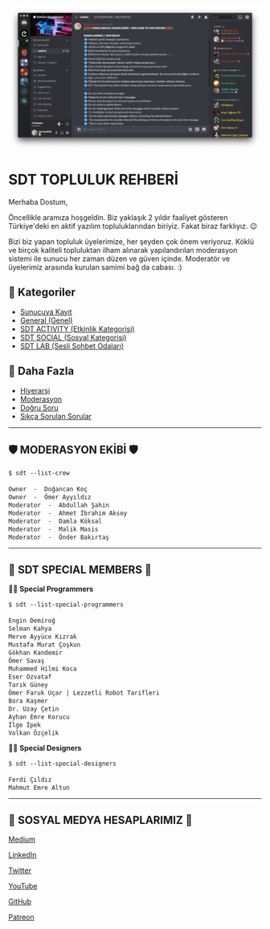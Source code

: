 ![sdt](assets/img/sdt.png)

# SDT TOPLULUK REHBERİ

Merhaba Dostum,

Öncellikle aramıza hoşgeldin. Biz yaklaşık 2 yıldır faaliyet gösteren Türkiye'deki en aktif yazılım topluluklarından biriyiz. Fakat biraz farklıyız. 😉

Bizi biz yapan topluluk üyelerimize, her şeyden çok önem veriyoruz. Köklü ve birçok kaliteli topluluktan ilham alınarak yapılandırılan moderasyon sistemi ile sunucu her zaman düzen ve güven içinde. Moderatör ve üyelerimiz arasında kurulan samimi bağ da cabası. :)

## 📁 Kategoriler
- [Sunucuya Kayıt](pages/register.md)
- [General (Genel)](pages/general.md)                                        
- [SDT ACTIVITY (Etkinlik Kategorisi)](pages/sdt-activity.md)
- [SDT SOCIAL (Sosyal Kategorisi)](pages/sdt-social.md)
- [SDT LAB (Sesli Sohbet Odaları)](pages/sdt-lab.md)

## 🤔 Daha Fazla
- [Hiyerarşi](pages/sdt-hierarchy.md)
- [Moderasyon](pages/moderation.md)
- [Doğru Soru](pages/right-question.md)
- [Sıkça Sorulan Sorular](pages/sss.md)

---

## 🛡 **MODERASYON EKİBİ** 🛡 
```
$ sdt --list-crew

Owner  -  Doğancan Koç
Owner  -  Ömer Ayyıldız
Moderator  -  Abdullah Şahin
Moderator  -  Ahmet İbrahim Aksoy
Moderator  -  Damla Köksal
Moderator  -  Malik Masis
Moderator  -  Önder Bakırtaş
```

---

## 👑 **SDT SPECIAL MEMBERS** 👑

👨‍💻 **Special Programmers**
```
$ sdt --list-special-programmers

Engin Demiroğ 
Selman Kahya
Merve Ayyüce Kızrak
Mustafa Murat Çoşkun
Gökhan Kandemir
Ömer Savaş
Muhammed Hilmi Koca
Eser Ozvataf
Tarık Güney
Ömer Faruk Uçar | Lezzetli Robot Tarifleri
Bora Kaşmer
Dr. Uzay Çetin
Ayhan Emre Korucu
İlge İpek
Volkan Özçelik
```


👨‍🎨 **Special Designers**
```
$ sdt --list-special-designers

Ferdi Çıldız 
Mahmut Emre Altun
```

---

## 🔗 **SOSYAL MEDYA HESAPLARIMIZ** 🔗

[Medium](https://medium.com/software-development-turkey)

[LinkedIn](https://linkedin.com/company/software-development-turkey/)

[Twitter](https://twitter.com/sdtrdev)

[YouTube](https://youtube.com/c/SoftwareDevelopmentTurkey)

[GitHub](https://github.com/sdtrdev)

[Patreon](https://patreon.com/softwaredevelopmentturkey)
